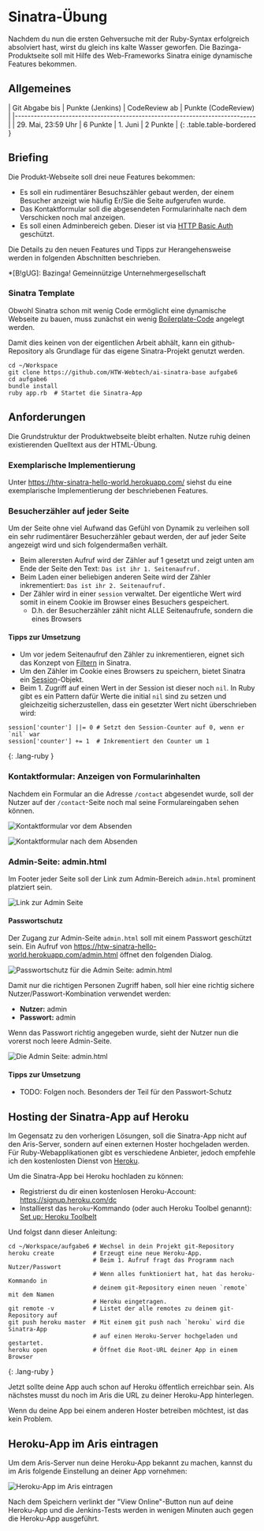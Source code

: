 # Sinatra-Übung

Nachdem du nun die ersten Gehversuche mit der Ruby-Syntax erfolgreich absolviert hast,
wirst du gleich ins kalte Wasser geworfen. Die Bazinga-Produktseite soll mit Hilfe
des Web-Frameworks Sinatra einige dynamische Features bekommen.


## Allgemeines

| Git Abgabe bis    | Punkte (Jenkins) | CodeReview ab | Punkte (CodeReview) |
|----------------------------------------------------------------------------|
| 29. Mai, 23:59 Uhr | 6 Punkte         | 1. Juni       | 2 Punkte |
{: .table.table-bordered }


## Briefing

Die Produkt-Webseite soll drei neue Features bekommen:

* Es soll ein rudimentärer Besuchszähler gebaut werden, der einem Besucher anzeigt wie häufig Er/Sie die Seite aufgerufen wurde.
* Das Kontaktformular soll die abgesendeten Formularinhalte nach dem Verschicken noch mal anzeigen.
* Es soll einen Adminbereich geben. Dieser ist via [HTTP Basic Auth](https://en.wikipedia.org/wiki/Basic_access_authentication) geschützt.

Die Details zu den neuen Features und Tipps zur Herangehensweise werden in folgenden Abschnitten beschrieben.

*[B!gUG]: Bazinga! Gemeinnützige Unternehmergesellschaft


### Sinatra Template

Obwohl Sinatra schon mit wenig Code ermöglicht eine dynamische Webseite zu bauen, muss zunächst
ein wenig [Boilerplate-Code](https://en.wikipedia.org/wiki/Boilerplate_code) angelegt werden.

Damit dies keinen von der eigentlichen Arbeit abhält, kann ein github-Repository als Grundlage
für das eigene Sinatra-Projekt genutzt werden.

~~~
cd ~/Workspace
git clone https://github.com/HTW-Webtech/ai-sinatra-base aufgabe6
cd aufgabe6
bundle install
ruby app.rb  # Startet die Sinatra-App
~~~


## Anforderungen

Die Grundstruktur der Produktwebseite bleibt erhalten. Nutze ruhig deinen existierenden
Quelltext aus der HTML-Übung.


### Exemplarische Implementierung

Unter <https://htw-sinatra-hello-world.herokuapp.com/> siehst du eine exemplarische Implementierung
der beschriebenen Features.


### Besucherzähler auf jeder Seite

Um der Seite ohne viel Aufwand das Gefühl von Dynamik zu verleihen soll ein sehr rudimentärer
Besucherzähler gebaut werden, der auf jeder Seite angezeigt wird und sich folgendermaßen verhält.

* Beim allerersten Aufruf wird der Zähler auf 1 gesetzt und zeigt unten am Ende der Seite den Text: `Das ist ihr 1. Seitenaufruf.`
* Beim Laden einer beliebigen anderen Seite wird der Zähler inkrementiert: `Das ist ihr 2. Seitenaufruf.`
* Der Zähler wird in einer `session` verwaltet. Der eigentliche Wert wird somit in einem Cookie im
  Browser eines Besuchers gespeichert.
  * D.h. der Besucherzähler zählt nicht ALLE Seitenaufrufe, sondern die eines Browsers


#### Tipps zur Umsetzung

* Um vor jedem Seitenaufruf den Zähler zu inkrementieren, eignet sich das Konzept von [Filtern](http://www.sinatrarb.com/intro.html#Filters)
  in Sinatra.
* Um den Zähler im Cookie eines Browsers zu speichern, bietet Sinatra ein [Session](http://www.sinatrarb.com/intro.html#Using%20Sessions)-Objekt.
* Beim 1. Zugriff auf einen Wert in der Session ist dieser noch `nil`. In Ruby gibt es ein
  Pattern dafür Werte die initial `nil` sind zu setzen und gleichzeitig sicherzustellen, dass
  ein gesetzter Wert nicht überschrieben wird:

~~~
session['counter'] ||= 0 # Setzt den Session-Counter auf 0, wenn er `nil` war
session['counter'] += 1  # Inkrementiert den Counter um 1
~~~
{: .lang-ruby }


### Kontaktformular: Anzeigen von Formularinhalten

Nachdem ein Formular an die Adresse `/contact` abgesendet wurde, soll der Nutzer auf der
`/contact`-Seite noch mal seine Formulareingaben sehen können.

![Kontaktformular vor dem Absenden](exercises/sinatra/contact-before.png)

![Kontaktformular nach dem Absenden](exercises/sinatra/contact-after.png)



### Admin-Seite: admin.html

Im Footer jeder Seite soll der Link zum Admin-Bereich `admin.html` prominent platziert sein.

![Link zur Admin Seite](exercises/sinatra/admin-link.png)


#### Passwortschutz

Der Zugang zur Admin-Seite `admin.html` soll mit einem Passwort geschützt sein. Ein Aufruf
von <https://htw-sinatra-hello-world.herokuapp.com/admin.html> öffnet den folgenden Dialog.

![Passwortschutz für die Admin Seite: admin.html](exercises/sinatra/admin-auth.png)

Damit nur die richtigen Personen Zugriff haben, soll hier eine richtig sichere Nutzer/Passwort-Kombination
verwendet werden:

* **Nutzer:** admin
* **Passwort:** admin

Wenn das Passwort richtig angegeben wurde, sieht der Nutzer nun die vorerst noch leere Admin-Seite.

![Die Admin Seite: admin.html](exercises/sinatra/admin.png)


#### Tipps zur Umsetzung

* TODO: Folgen noch. Besonders der Teil für den Passwort-Schutz


## Hosting der Sinatra-App auf Heroku

Im Gegensatz zu den vorherigen Lösungen, soll die Sinatra-App nicht auf den Aris-Server, sondern auf
einen externen Hoster hochgeladen werden. Für Ruby-Webapplikationen gibt es verschiedene Anbieter, jedoch
empfehle ich den kostenlosten Dienst von [Heroku](https://www.heroku.com/).

Um die Sinatra-App bei Heroku hochladen zu können:

* Registrierst du dir einen kostenlosen Heroku-Account: <https://signup.heroku.com/dc>
* Installierst das `heroku`-Kommando (oder auch Heroku Toolbel genannt): [Set up: Heroku Toolbelt](https://devcenter.heroku.com/articles/getting-started-with-ruby#set-up)

Und folgst dann dieser Anleitung:

~~~
cd ~/Workspace/aufgabe6 # Wechsel in dein Projekt git-Repository
heroku create           # Erzeugt eine neue Heroku-App.
                        # Beim 1. Aufruf fragt das Programm nach Nutzer/Passwort
                        # Wenn alles funktioniert hat, hat das heroku-Kommando in
                        # deinem git-Repository einen neuen `remote` mit dem Namen
                        # Heroku eingetragen.
git remote -v           # Listet der alle remotes zu deinem git-Repository auf
git push heroku master  # Mit einem git push nach `heroku` wird die Sinatra-App
                        # auf einen Heroku-Server hochgeladen und gestartet.
heroku open             # Öffnet die Root-URL deiner App in einem Browser
~~~
{: .lang-ruby }

Jetzt sollte deine App auch schon auf Heroku öffentlich erreichbar sein. Als nächstes musst du noch
im Aris die URL zu deiner Heroku-App hinterlegen.

Wenn du deine App bei einem anderen Hoster betreiben möchtest, ist das kein Problem.


## Heroku-App im Aris eintragen

Um dem Aris-Server nun deine Heroku-App bekannt zu machen, kannst du im Aris folgende Einstellung
an deiner App vornehmen:

![Heroku-App im Aris eintragen](exercises/sinatra/heroku-aris-app.png)

Nach dem Speichern verlinkt der "View Online"-Button nun auf deine Heroku-App und die Jenkins-Tests
werden in wenigen Minuten auch gegen die Heroku-App ausgeführt.
